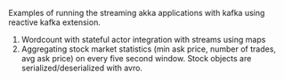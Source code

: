 Examples of running the streaming akka applications with kafka using reactive kafka extension. 
1) Wordcount with stateful actor integration with streams using maps
2) Aggregating stock market statistics (min ask price, number of trades, avg ask price) on every five second window. Stock objects are serialized/deserialized with avro.   
